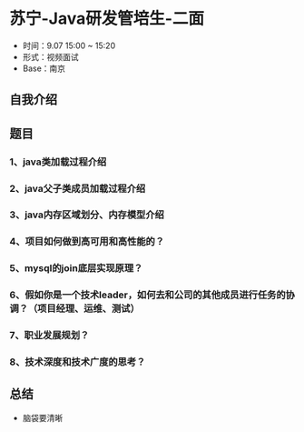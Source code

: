 # 苏宁-Java研发管培生-二面

- 时间：9.07 15:00 ~ 15:20
- 形式：视频面试
- Base：南京

## 自我介绍

## 题目

### 1、java类加载过程介绍

### 2、java父子类成员加载过程介绍

### 3、java内存区域划分、内存模型介绍

### 4、项目如何做到高可用和高性能的？

### 5、mysql的join底层实现原理？

### 6、假如你是一个技术leader，如何去和公司的其他成员进行任务的协调？（项目经理、运维、测试）

### 7、职业发展规划？

### 8、技术深度和技术广度的思考？

## 总结

- 脑袋要清晰

